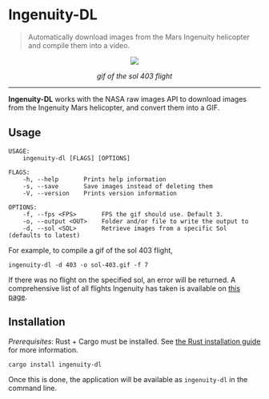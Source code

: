 # Ingenuity-DL
> Automatically download images from the Mars Ingenuity helicopter and compile them into a video.

<p align="center">
<img align="center" src="docs/sol-403.gif">
</p>
<p align="center">
<em>gif of the sol 403 flight</em>
</p>


<hr/>

**Ingenuity-DL** works with the NASA raw images API to download images from the Ingenuity Mars helicopter, and convert them into a GIF. 

## Usage

```
USAGE:
    ingenuity-dl [FLAGS] [OPTIONS]

FLAGS:
    -h, --help       Prints help information
    -s, --save       Save images instead of deleting them
    -V, --version    Prints version information

OPTIONS:
    -f, --fps <FPS>       FPS the gif should use. Default 3.
    -o, --output <OUT>    Folder and/or file to write the output to
    -d, --sol <SOL>       Retrieve images from a specific Sol (defaults to latest)
```
For example, to compile a gif of the sol 403 flight, 

```
ingenuity-dl -d 403 -o sol-403.gif -f 7
```

If there was no flight on the specified sol, an error will be returned. A comprehensive list of all flights Ingenuity has taken is available on [this page](https://en.wikipedia.org/wiki/List_of_Ingenuity_flights).

## Installation

*Prerequisites*: Rust + Cargo must be installed. See [the Rust installation guide](https://www.rust-lang.org/tools/install) for more information. 

```
cargo install ingenuity-dl
```

Once this is done, the application will be available as `ingenuity-dl` in the command line. 
